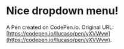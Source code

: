 # Nice dropdown menu!

A Pen created on CodePen.io. Original URL: [https://codepen.io/llucaso/pen/yXVWvw](https://codepen.io/llucaso/pen/yXVWvw).

